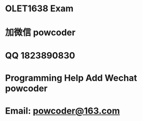 # OLET1638 Exam
# 加微信 powcoder

# QQ 1823890830

# Programming Help Add Wechat powcoder

# Email: powcoder@163.com

